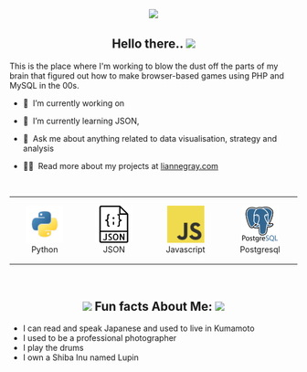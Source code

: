 <p align="center"><img src="https://i.imgur.com/tIxfGHU.jpeg" width="700px"/>
</p>

<h2 align="center">Hello there.. <a href="https://www.gautamkrishnar.com/"><img src="https://media.giphy.com/media/hvRJCLFzcasrR4ia7z/giphy.gif" width="5%"></a></h2>

This is the place where I'm working to blow the dust off the parts of my brain that figured out how to make browser-based games using PHP and MySQL in the 00s.

- 🔭 &nbsp;I’m currently working on  
- 🌱 &nbsp;I’m currently learning JSON, 
- 💬 &nbsp;Ask me about anything related to data visualisation, strategy and analysis

- 👨‍💻 &nbsp;Read more about my projects at [liannegray.com](https://liannegray.com)





<br>
<div align="center">
    <table align="center">
        <tr>
            <td align="center" width="140" height="112.43">
                <img src="icons/python.png" width="65px"/>
                <br /> Python
            </td>
            <td align="center" width="140" height="112.43">
                <img src="icons/json.png" width="65px"/>
                <br /> JSON
            </td>
            <td align="center" width="140" height="112.43">
                <img src="icons/javascript.png" width="65px"/>
                <br /> Javascript
            </td>
            <td align="center" width="140" height="112.43">
                <img src="icons/postgresql.png" width="65px"/>
                <br /> Postgresql
            </td>
        </tr>
    </table>
</div>
<br>

<p align="center"></p>

<h2 align="center"><img src="https://media.giphy.com/media/l1J9MfJgqqteZOMiA/giphy.gif" width="3%"> Fun facts About Me: <img src="https://media.giphy.com/media/l1J9MfJgqqteZOMiA/giphy.gif" width="3%"></a></h2>

- I can read and speak Japanese and used to live in Kumamoto
- I used to be a professional photographer
- I play the drums
- I own a Shiba Inu named Lupin 

<p align="center"></p>

